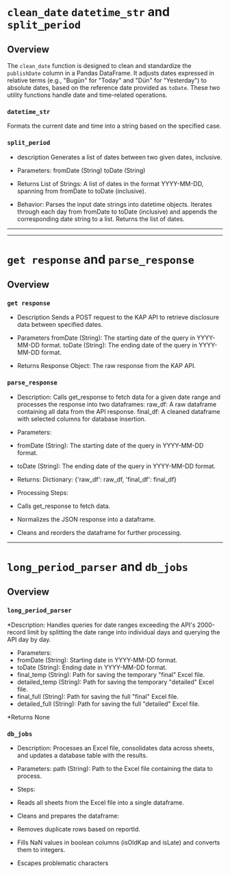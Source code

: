 # `clean_date` `datetime_str` and `split_period`

## Overview

The `clean_date` function is designed to clean and standardize the `publishDate` column in a Pandas DataFrame. It adjusts dates expressed in relative terms (e.g., "Bugün" for "Today" and "Dün" for "Yesterday") to absolute dates, based on the reference date provided as `toDate`.
These two utility functions handle date and time-related operations.

### `datetime_str`

Formats the current date and time into a string based on the specified case.


### `split_period`

* description
 Generates a list of dates between two given dates, inclusive.

* Parameters:
fromDate (String)
toDate (String)

* Returns
List of Strings: A list of dates in the format YYYY-MM-DD, spanning from fromDate to toDate (inclusive).

* Behavior:
Parses the input date strings into datetime objects.
Iterates through each day from fromDate to toDate (inclusive) and appends the corresponding date string to a list.
Returns the list of dates.
   

---



---
# `get response` and `parse_response`
## Overview
### `get response` 
* Description
Sends a POST request to the KAP API to retrieve disclosure data between specified dates.

* Parameters
fromDate (String): The starting date of the query in YYYY-MM-DD format.
toDate (String): The ending date of the query in YYYY-MM-DD format.
* Returns
Response Object: The raw response from the KAP API.

### `parse_response` 
* Description:
Calls get_response to fetch data for a given date range and processes the response into two dataframes:
raw_df: A raw dataframe containing all data from the API response.
final_df: A cleaned dataframe with selected columns for database insertion.

* Parameters:
 * fromDate (String): The starting date of the query in YYYY-MM-DD format.
 * toDate (String): The ending date of the query in YYYY-MM-DD format.

* Returns:
Dictionary:
{'raw_df': raw_df, 'final_df': final_df}

* Processing Steps:
 * Calls get_response to fetch data.
 * Normalizes the JSON response into a dataframe.
 * Cleans and reorders the dataframe for further processing.

---
# `long_period_parser` and `db_jobs`
## Overview
### `long_period_parser`
*Description:
Handles queries for date ranges exceeding the API's 2000-record limit by splitting the date range into individual days and querying the API day by day.

* Parameters:
 * fromDate (String): Starting date in YYYY-MM-DD format.
 * toDate (String): Ending date in YYYY-MM-DD format.
 * final_temp (String): Path for saving the temporary "final" Excel file.
 * detailed_temp (String): Path for saving the temporary "detailed" Excel file.
 * final_full (String): Path for saving the full "final" Excel file.
 * detailed_full (String): Path for saving the full "detailed" Excel file.

*Returns
None

### `db_jobs`
* Description:
Processes an Excel file, consolidates data across sheets, and updates a database table with the results.

* Parameters:
path (String): Path to the Excel file containing the data to process.

* Steps:
 * Reads all sheets from the Excel file into a single dataframe.
 * Cleans and prepares the dataframe:
 * Removes duplicate rows based on reportId.
 * Fills NaN values in boolean columns (isOldKap and isLate) and converts them to integers.
 * Escapes problematic characters
